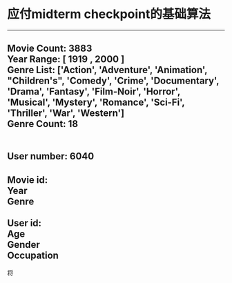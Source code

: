 # 应付midterm checkpoint的基础算法<br>
-----------------------
Movie Count: 3883<br>
Year Range: [ 1919 , 2000 ]<br>
Genre List: ['Action', 'Adventure', 'Animation', "Children's", 'Comedy', 'Crime', 'Documentary', 'Drama', 'Fantasy', 'Film-Noir', 'Horror', 'Musical', 'Mystery', 'Romance', 'Sci-Fi', 'Thriller', 'War', 'Western']<br>
Genre Count: 18<br>
<br><br>
User number: 6040<br>
-----------------------
**Movie id**:<br>
Year<br>
Genre<br>
<br>
**User id**:<br>
Age<br>
Gender<br>
Occupation<br>
-----------------------
将
